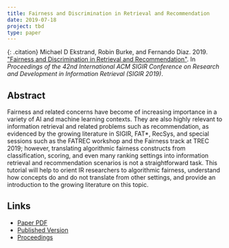 ```yaml
---
title: Fairness and Discrimination in Retrieval and Recommendation
date: 2019-07-18
project: tbd
type: paper
---
```


{: .citation}
Michael D Ekstrand, Robin Burke, and Fernando Diaz. 2019. ["Fairness and Discrimination in Retrieval and Recommendation"](#). In <cite>Proceedings of the 42nd International ACM SIGIR Conference on Research and Development in Information Retrieval (SIGIR 2019)</cite>.

## Abstract

Fairness and related concerns have become of increasing importance in a variety of AI and machine learning contexts. They are also highly relevant to information retrieval and related problems such as recommendation, as evidenced by the growing literature in SIGIR, FAT*, RecSys, and special sessions such as the FATREC workshop and the Fairness track at TREC 2019; however, translating algorithmic fairness constructs from classification, scoring, and even many ranking settings into information retrieval and recommendation scenarios is not a straightforward task. This tutorial will help to orient IR researchers to algorithmic fairness, understand how concepts do and do not translate from other settings, and provide an introduction to the growing literature on this topic.

## Links

* [Paper PDF](http://delivery.acm.org/10.1145/3340000/3331380/p1403-ekstrand.pdf?ip=132.178.207.20&id=3331380&acc=ACTIVE%20SERVICE&key=A79D83B43E50B5B8%2EA938C0F0E726A157%2E4D4702B0C3E38B35%2E4D4702B0C3E38B35&__acm__=1576898549_9b11b3b27460b52e557f51072d2b857a)
* [Published Version](http://sigir.org/sigir2019/)
* [Proceedings](https://dl.acm.org/citation.cfm?id=3331380)